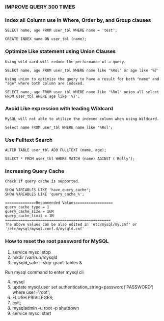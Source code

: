 ### IMPROVE QUERY 300 TIMES

### Index all Column use in Where, Order by, and Group clauses
```
SELECT name, age FROM user_tbl WHERE name = 'test';

CREATE INDEX name ON user_tbl (name);
```
### Optimize Like statement using Union Clauses
```
Using wild card will reduce the performance of a query.

SELECT name, age FROM user_tbl WHERE name like '%Rol' or age like '%7'

Using union to optimize the query to have a result for both "name" and "age" where both column are indexed.

SELECT name, age FROM user_tbl WHERE name like '%Rol' union all select FROM user_tbl WHERE age like '%7';

```
### Avoid Like expression with leading Wildcard
```
MySQL will not able to utilize the indexed column when using Wildcard.

Select name FROM user_tbl WHERE name like '%Rol';
```
### Use Fulltext Search
```
ALTER TABLE user_tbl ADD FULLTEXT (name, age);

SELECT * FROM user_tbl WHERE MATCH (name) AGINST ('Rolly');
```
### Increasing Query Cache 
```
Check if query cache is supported.

SHOW VARIABLES LIKE 'have_query_cache'; 
SHOW VARIABLES LIKE 'query_cache_%';

==============Recommended Values=================
query_cache_type = 1   
query_cache_size = 16M
query_cache_limit = 1M
================================================
The above values can be also edited in 'etc/mysql/my.cnf' or '/etc/mysql/mysql.conf.d/mysqld.cnf'
```


### How to reset the root password for MySQL

1. service mysql stop
2. mkdir /var/run/mysqld
3. mysqld_safe --skip-grant-tables &

Run mysql command to enter mysql cli

4. mysql
5. update mysql.user set authentication_string=password('PASSWORD') where user='root';
6. FLUSH PRIVILEGES;
7. exit;
8. mysqladmin -u root -p shutdown
9. service mysql start
